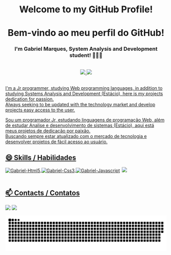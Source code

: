 <h1 align="center">Welcome to my GitHub Profile! </h1>
<h1 align="center">Bem-vindo ao meu perfil do GitHub! </h1>

<h3 align="center">I'm Gabriel Marques, System Analysis and Development student! 🧑🏾‍💻</h3><br>


<div align="center">
  <a href="https://github.com/gabrielmarquesdev10">
  <img height="160em" src="https://github-readme-stats.vercel.app/api?username=gabrielmarquesdev10&show_icons=true&theme=default&include_all_commits=true&count_private=true"/>
  <img height="160em" src="https://github-readme-stats.vercel.app/api/top-langs/?username=gabrielmarquesdev10&layout=compact&langs_count=7&theme=default"/>
</div><br>
 
  
  I'm a Jr programmer, studying Web programming languages,
in addition to studying Systems Analysis and Development (Estácio),
here is my projects dedication for passion.</br>
Always seeking to be updated with the technology market and develop projects
easy access to the user.
   
Sou um programador Jr, estudando linguagens de programação Web, 
além de estudar Analise e desenvolvimento de sistemas (Estácio),
aqui está meus projetos de dedicação por paixão.</br>
Buscando sempre estar atualizado com o mercado de tecnologia e desenvolver projetos
de fácil acesso ao usuário.




## 😄 Skills / Habilidades

<div>
  
  <img align="center" alt="Gabriel-Html5" height="30" width="40" src="https://cdn.jsdelivr.net/gh/devicons/devicon/icons/html5/html5-original.svg">
  <img align="center" alt="Gabriel-Css3" height="30" width="40" src="https://cdn.jsdelivr.net/gh/devicons/devicon/icons/css3/css3-original.svg">
  <img align="center" alt="Gabriel-Javascript" height="30" width="40" src="https://cdn.jsdelivr.net/gh/devicons/devicon/icons/javascript/javascript-original.svg">
  <img align="right" width="140" src='https://pt.xavatar.io/svgavatars2/temp-avatars/svgA8036074715242238.png'/>
</div> <br>



 ## 📫 Contacts / Contatos 

 [<img src="https://img.shields.io/badge/medium-%2312100E.svg?&style=for-the-badge&logo=medium&logoColor=white" />](https://medium.com/@gabrielmarquesdev10)  [<img src="https://img.shields.io/badge/linkedin-%230077B5.svg?&style=for-the-badge&logo=linkedin&logoColor=white" />](https://www.linkedin.com/in/gabriel-marques-557032144/)

![Snake animation](https://github.com/gabrielmarquesdev10/gabrielmarquesdev10/blob/main/snake.svg)
<!--
